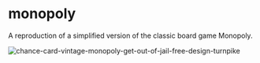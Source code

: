# monopoly
A reproduction of a simplified version of the classic board game Monopoly.

![chance-card-vintage-monopoly-get-out-of-jail-free-design-turnpike](https://user-images.githubusercontent.com/55768917/137553029-4402d530-32d9-4283-8904-cb14774ad160.jpg)

